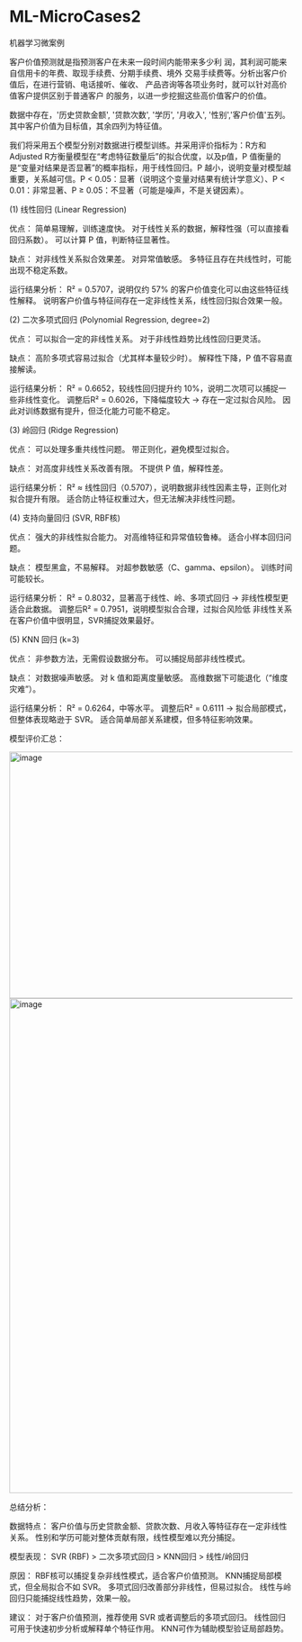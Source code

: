 # ML-MicroCases2
机器学习微案例

客户价值预测就是指预测客户在未来一段时间内能带来多少利
润，其利润可能来自信用卡的年费、取现手续费、分期手续费、境外
交易手续费等。分析出客户价值后，在进行营销、电话接听、催收、
产品咨询等各项业务时，就可以针对高价值客户提供区别于普通客户
的服务，以进一步挖掘这些高价值客户的价值。


数据中存在，'历史贷款金额', '贷款次数', '学历', '月收入', '性别','客户价值'五列。其中客户价值为目标值，其余四列为特征值。

我们将采用五个模型分别对数据进行模型训练。并采用评价指标为：R方和Adjusted R方衡量模型在“考虑特征数量后”的拟合优度，以及p值，P 值衡量的是“变量对结果是否显著”的概率指标，用于线性回归。P 越小，说明变量对模型越重要，关系越可信。P < 0.05：显著（说明这个变量对结果有统计学意义）、P < 0.01：非常显著、P ≥ 0.05：不显著（可能是噪声，不是关键因素）。


(1) 线性回归 (Linear Regression)

优点：
简单易理解，训练速度快。
对于线性关系的数据，解释性强（可以直接看回归系数）。
可以计算 P 值，判断特征显著性。

缺点：
对非线性关系拟合效果差。
对异常值敏感。
多特征且存在共线性时，可能出现不稳定系数。

运行结果分析：
R² = 0.5707，说明仅约 57% 的客户价值变化可以由这些特征线性解释。
说明客户价值与特征间存在一定非线性关系，线性回归拟合效果一般。


(2) 二次多项式回归 (Polynomial Regression, degree=2)

优点：
可以拟合一定的非线性关系。
对于非线性趋势比线性回归更灵活。

缺点：
高阶多项式容易过拟合（尤其样本量较少时）。
解释性下降，P 值不容易直接解读。

运行结果分析：
R² = 0.6652，较线性回归提升约 10%，说明二次项可以捕捉一些非线性变化。
调整后R² = 0.6026，下降幅度较大 → 存在一定过拟合风险。
因此对训练数据有提升，但泛化能力可能不稳定。


(3) 岭回归 (Ridge Regression)

优点：
可以处理多重共线性问题。
带正则化，避免模型过拟合。

缺点：
对高度非线性关系改善有限。
不提供 P 值，解释性差。

运行结果分析：
R² ≈ 线性回归（0.5707），说明数据非线性因素主导，正则化对拟合提升有限。
适合防止特征权重过大，但无法解决非线性问题。


(4) 支持向量回归 (SVR, RBF核)

优点：
强大的非线性拟合能力。
对高维特征和异常值较鲁棒。
适合小样本回归问题。

缺点：
模型黑盒，不易解释。
对超参数敏感（C、gamma、epsilon）。
训练时间可能较长。

运行结果分析：
R² = 0.8032，显著高于线性、岭、多项式回归 → 非线性模型更适合此数据。
调整后R² = 0.7951，说明模型拟合合理，过拟合风险低
非线性关系在客户价值中很明显，SVR捕捉效果最好。


(5) KNN 回归 (k=3)

优点：
非参数方法，无需假设数据分布。
可以捕捉局部非线性模式。

缺点：
对数据噪声敏感。
对 k 值和距离度量敏感。
高维数据下可能退化（“维度灾难”）。

运行结果分析：
R² = 0.6264，中等水平。
调整后R² = 0.6111 → 拟合局部模式，但整体表现略逊于 SVR。
适合简单局部关系建模，但多特征影响效果。


模型评价汇总：

<img width="1164" height="438" alt="image" src="https://github.com/user-attachments/assets/013ecd6c-4519-4ce6-b295-e06a8d67374a" />


<img width="1650" height="879" alt="image" src="https://github.com/user-attachments/assets/7d21a687-2b08-4569-85be-dec6542c56d0" />



总结分析：

数据特点：
客户价值与历史贷款金额、贷款次数、月收入等特征存在一定非线性关系。
性别和学历可能对整体贡献有限，线性模型难以充分捕捉。

模型表现：
SVR (RBF) > 二次多项式回归 > KNN回归 > 线性/岭回归

原因：
RBF核可以捕捉复杂非线性模式，适合客户价值预测。
KNN捕捉局部模式，但全局拟合不如 SVR。
多项式回归改善部分非线性，但易过拟合。
线性与岭回归只能捕捉线性趋势，效果一般。

建议：
对于客户价值预测，推荐使用 SVR 或者调整后的多项式回归。
线性回归可用于快速初步分析或解释单个特征作用。
KNN可作为辅助模型验证局部趋势。
